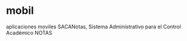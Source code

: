 mobil
=====

aplicaciones moviles
SACANotas, Sistema Administrativo para el Control Académico NOTAS
